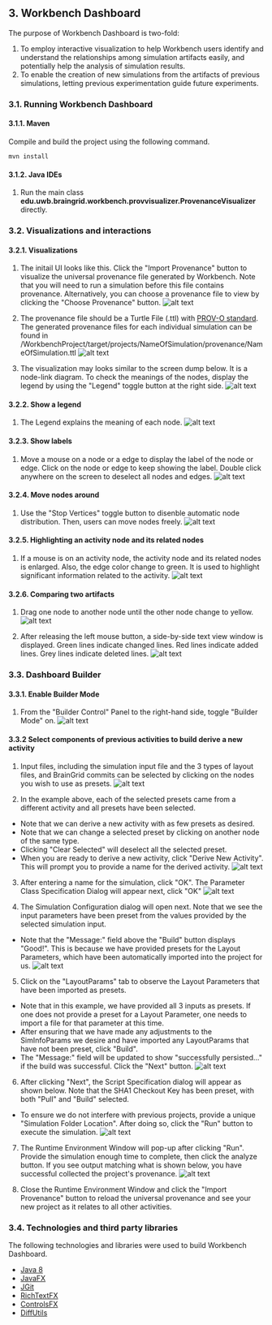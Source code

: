 ## 3. Workbench Dashboard
The purpose of Workbench Dashboard is two-fold:
1. To employ interactive visualization to help Workbench users identify and understand the relationships among simulation artifacts easily, and potentially help the analysis of simulation results.
2. To enable the creation of new simulations from the artifacts of previous simulations, letting previous experimentation guide future experiments. 

### 3.1. Running Workbench Dashboard

#### 3.1.1. Maven
Compile and build the project using the following command.
```shell
mvn install
```

#### 3.1.2. Java IDEs
1. Run the main class **edu.uwb.braingrid.workbench.provvisualizer.ProvenanceVisualizer** directly.

### 3.2. Visualizations and interactions
#### 3.2.1. Visualizations
1. The initail UI looks like this. Click the "Import Provenance" button to visualize the universal provenance file generated by Workbench.
Note that you will need to run a simulation before this file contains provenance. Alternatively, you can choose a provenance file to view by clicking the "Choose Provenance" button.
![alt text](images/WorkbenchHome.png "The initial UI")

2. The provenance file should be a Turtle File (.ttl) with [PROV-O standard](https://www.w3.org/TR/2013/REC-prov-o-20130430/). The generated provenance files for each individual simulation can be found in /WorkbenchProject/target/projects/NameOfSimulation/provenance/NameOfSimulation.ttl 
![alt text](images/ChooseProvenanceFile.PNG "The initial UI")

3. The visualization may looks similar to the screen dump below. It is a node-link diagram. To check the meanings of the nodes, display the legend by using the "Legend" toggle button at the right side.
![alt text](images/DashboardInitialVisualization.PNG "The initial visualization")

#### 3.2.2. Show a legend
1. The Legend explains the meaning of each node.
![alt text](images/DashboardLegend.PNG "The legend")

#### 3.2.3. Show labels
1. Move a mouse on a node or a edge to display the label of the node or edge. Click on the node or edge to keep showing the label. Double click anywhere on the screen to deselect all nodes and edges.
![alt text](images/DashboardCheckLabels.PNG "Show labels")

#### 3.2.4. Move nodes around
1. Use the "Stop Vertices" toggle button to disenble automatic node distribution. Then, users can move nodes freely.
![alt text](images/MovingNodesAround.PNG "Move nodes around")

#### 3.2.5. Highlighting an activity node and its related nodes
1. If a mouse is on an activity node, the activity node and its related nodes is enlarged. Also, the edge color change to green. It is used to highlight significant information related to the activity.
![alt text](images/HighlightActivityNode.PNG "Highlight an activty node and its related nodes.")

#### 3.2.6. Comparing two artifacts
1. Drag one node to another node until the other node change to yellow.
![alt text](images/ComparingArtifacts1.png "Comparing artifacts1.")

2. After releasing the left mouse button, a side-by-side text view window is displayed. Green lines indicate changed lines. Red lines indicate added lines. Grey lines indicate deleted lines.
![alt text](images/ComparingArtifacts2.png "Comparing artifacts2.")

### 3.3. Dashboard Builder

#### 3.3.1. Enable Builder Mode
1. From the "Builder Control" Panel to the right-hand side, toggle "Builder Mode" on.
![alt text](images/SelectBuilderMode.PNG "Select Builder Mode")

#### 3.3.2 Select components of previous activities to build derive a new activity
1. Input files, including the simulation input file and the 3 types of layout files, and BrainGrid commits can be selected by clicking on the nodes you wish to use as presets.
![alt text](images/SelectComponentsToBuild.PNG "Select Components To Build")

2. In the example above, each of the selected presets came from a different activity and all presets have been selected. 
* Note that we can derive a new activity with as few presets as desired. 
* Note that we can change a selected preset by clicking on another node of the same type. 
* Clicking "Clear Selected" will deselect all the selected preset. 
* When you are ready to derive a new activity, click "Derive New Activity". This will prompt you to provide a name for the derived activity.
![alt text](images/ProvideDerivedActivityName.PNG "Provide Derived Activity Name")

3. After entering a name for the simulation, click "OK". The Parameter Class Specification Dialog will appear next, click "OK"
![alt text](images/SimulatorConfig1Derived.PNG "Simulator Config1 Derived")

4. The Simulation Configuration dialog will open next. Note that we see the input parameters have been preset from the values provided by the selected simulation input. 
* Note that the "Message:" field above the "Build" button displays "Good!". This is because we have provided presets for the Layout Parameters, which have been automatically imported into the project for us.
![alt text](images/SimulatorConfig2Derived.PNG "Simulator Config2 Derived")

5. Click on the "LayoutParams" tab to observe the Layout Parameters that have been imported as presets. 
* Note that in this example, we have provided all 3 inputs as presets. If one does not provide a preset for a Layout Parameter, one needs to import a file for that parameter at this time. 
* After ensuring that we have made any adjustments to the SimInfoParams we desire and have imported any LayoutParams that have not been preset, click "Build". 
* The "Message:" field will be updated to show "successfully persisted..." if the build was successful. Click the "Next" button.
![alt text](images/SimulatorConfig3Derived.PNG "Simulator Config3 Derived")

6. After clicking "Next", the Script Specification dialog will appear as shown below. Note that the SHA1 Checkout Key has been preset, with both "Pull" and "Build" selected. 
* To ensure we do not interfere with previous projects, provide a unique "Simulation Folder Location". After doing so, click the "Run" button to execute the simulation.
![alt text](images/SpecifyScriptDerived.PNG "Specify Script Derived")

7. The Runtime Environment Window will pop-up after clicking "Run". Provide the simulation enough time to complete, then click the analyze button. If you see output matching what is shown below, you have successful collected the project's provenance.
![alt text](images/WorkbenchAnalyzeButton.png "Workbench Analyze Button")

8. Close the Runtime Environment Window and click the "Import Provenance" button to reload the universal provenance and see your new project as it relates to all other activities.


### 3.4. Technologies and third party libraries
The following technologies and libraries were used to build Workbench Dashboard.
* [Java 8](https://docs.oracle.com/javase/8/docs/)
* [JavaFX](https://docs.oracle.com/javase/8/javafx/get-started-tutorial/jfx-overview.htm#JFXST784)
* [JGit](https://www.eclipse.org/jgit/documentation/)
* [RichTextFX](https://github.com/FXMisc/RichTextFX)
* [ControlsFX](http://fxexperience.com/controlsfx/)
* [DiffUtils](https://code.google.com/archive/p/java-diff-utils/)
